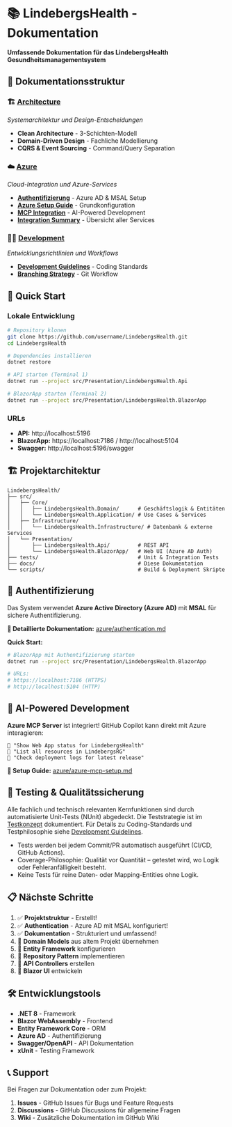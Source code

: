 # 📚 LindebergsHealth - Dokumentation

**Umfassende Dokumentation für das LindebergsHealth Gesundheitsmanagementsystem**

## 📁 Dokumentationsstruktur

### 🏗️ [Architecture](concepts/architecture.md)
*Systemarchitektur und Design-Entscheidungen*

- **Clean Architecture** - 3-Schichten-Modell
- **Domain-Driven Design** - Fachliche Modellierung
- **CQRS & Event Sourcing** - Command/Query Separation

### ☁️ [Azure](azure/)
*Cloud-Integration und Azure-Services*

- **[Authentifizierung](azure/authentication.md)** - Azure AD & MSAL Setup
- **[Azure Setup Guide](azure/azure-setup-guide.md)** - Grundkonfiguration
- **[MCP Integration](azure/azure-mcp-setup.md)** - AI-Powered Development
- **[Integration Summary](azure/azure-integration-summary.md)** - Übersicht aller Services

### 👨‍💻 [Development](development/)
*Entwicklungsrichtlinien und Workflows*

- **[Development Guidelines](guides/development.md)** - Coding Standards
- **[Branching Strategy](guides/branching-strategy.md)** - Git Workflow

## 🚀 Quick Start

### Lokale Entwicklung

```bash
# Repository klonen
git clone https://github.com/username/LindebergsHealth.git
cd LindebergsHealth

# Dependencies installieren
dotnet restore

# API starten (Terminal 1)
dotnet run --project src/Presentation/LindebergsHealth.Api

# BlazorApp starten (Terminal 2)
dotnet run --project src/Presentation/LindebergsHealth.BlazorApp
```

### URLs

- **API:** http://localhost:5196
- **BlazorApp:** https://localhost:7186 / http://localhost:5104
- **Swagger:** http://localhost:5196/swagger

## 🏗️ Projektarchitektur

```
LindebergsHealth/
├── src/
│   ├── Core/
│   │   ├── LindebergsHealth.Domain/      # Geschäftslogik & Entitäten
│   │   └── LindebergsHealth.Application/ # Use Cases & Services
│   ├── Infrastructure/
│   │   └── LindebergsHealth.Infrastructure/ # Datenbank & externe Services
│   └── Presentation/
│       ├── LindebergsHealth.Api/         # REST API
│       └── LindebergsHealth.BlazorApp/   # Web UI (Azure AD Auth)
├── tests/                                # Unit & Integration Tests
├── docs/                                 # Diese Dokumentation
└── scripts/                              # Build & Deployment Skripte
```

## 🔐 Authentifizierung

Das System verwendet **Azure Active Directory (Azure AD)** mit **MSAL** für sichere Authentifizierung.

**📖 Detaillierte Dokumentation:** [azure/authentication.md](azure/authentication.md)

**Quick Start:**
```bash
# BlazorApp mit Authentifizierung starten
dotnet run --project src/Presentation/LindebergsHealth.BlazorApp

# URLs:
# https://localhost:7186 (HTTPS)
# http://localhost:5104 (HTTP)
```

## 🤖 AI-Powered Development

**Azure MCP Server** ist integriert! GitHub Copilot kann direkt mit Azure interagieren:

```
💬 "Show Web App status for LindebergsHealth"
💬 "List all resources in LindebergsRG" 
💬 "Check deployment logs for latest release"
```

**📖 Setup Guide:** [azure/azure-mcp-setup.md](azure/azure-mcp-setup.md)

## 🧪 Testing & Qualitätssicherung

Alle fachlich und technisch relevanten Kernfunktionen sind durch automatisierte Unit-Tests (NUnit) abgedeckt. Die Teststrategie ist im [Testkonzept](guides/testing.md) dokumentiert. Für Details zu Coding-Standards und Testphilosophie siehe [Development Guidelines](guides/development.md).

- Tests werden bei jedem Commit/PR automatisch ausgeführt (CI/CD, GitHub Actions).
- Coverage-Philosophie: Qualität vor Quantität – getestet wird, wo Logik oder Fehleranfälligkeit besteht.
- Keine Tests für reine Daten- oder Mapping-Entities ohne Logik.

## 📋 Nächste Schritte

1. ✅ **Projektstruktur** - Erstellt!
2. ✅ **Authentication** - Azure AD mit MSAL konfiguriert!
3. ✅ **Dokumentation** - Strukturiert und umfassend!
4. 🔲 **Domain Models** aus altem Projekt übernehmen
5. 🔲 **Entity Framework** konfigurieren
6. 🔲 **Repository Pattern** implementieren
7. 🔲 **API Controllers** erstellen
8. 🔲 **Blazor UI** entwickeln

## 🛠️ Entwicklungstools

- **.NET 8** - Framework
- **Blazor WebAssembly** - Frontend
- **Entity Framework Core** - ORM
- **Azure AD** - Authentifizierung
- **Swagger/OpenAPI** - API Dokumentation
- **xUnit** - Testing Framework

## 📞 Support

Bei Fragen zur Dokumentation oder zum Projekt:

1. **Issues** - GitHub Issues für Bugs und Feature Requests
2. **Discussions** - GitHub Discussions für allgemeine Fragen
3. **Wiki** - Zusätzliche Dokumentation im GitHub Wiki 